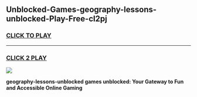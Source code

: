 
## Unblocked-Games-geography-lessons-unblocked-Play-Free-cl2pj
<h3>
<a href="https://premium76.site?title=geography-lessons-unblocked&ref=18A1">CLICK TO PLAY</a></h3>
<hr>

<h3>
<a href="https://premium76.site?title=geography-lessons-unblocked&ref=18A1">CLICK 2 PLAY</a>
  
</h3>

<a href="https://premium76.site?title=geography-lessons-unblocked&ref=18A1"><img src="https://clearcache.store/games.png"></a>


**geography-lessons-unblocked games unblocked: Your Gateway to Fun and Accessible Online Gaming**
